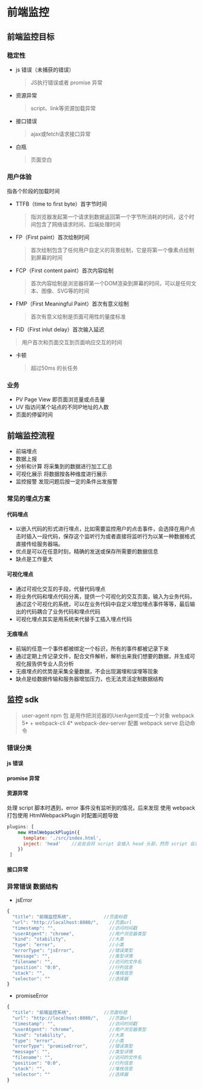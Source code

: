 # 前端监控

## 前端监控目标
### 稳定性
* js 错误（未捕获的错误）
  
  > JS执行错误或者 promise 异常
* 资源异常
  
  > script、link等资源加载异常
* 接口错误
  
  > ajax或fetch请求接口异常
* 白瓶
  
  > 页面空白
### 用户体验
指各个阶段的加载时间
* TTFB（time to first byte）首字节时间
  
  > 指浏览器发起第一个请求到数据返回第一个字节所消耗的时间，这个时间包含了网络请求时间、后端处理时间
* FP（First paint）首次绘制时间
  
  > 首次绘制包含了任何用户自定义的背景绘制，它是将第一个像素点绘制到屏幕的时间
* FCP（First content paint）首次内容绘制
  
  > 首次内容绘制是浏览器将第一个DOM渲染到屏幕的时间，可以是任何文本、图像、SVG等的时间
* FMP（First Meaningful Paint）首次有意义绘制
  
  > 首次有意义绘制是页面可用性的量度标准
* FID（First inlut delay）首次输入延迟
 > 用户首次和页面交互到页面响应交互的时间
* 卡顿 
  
  > 超过50ms 的长任务


### 业务
* PV  Page View 即页面浏览量或点击量
* UV  指访问某个站点的不同IP地址的人数
* 页面的停留时间

## 前端监控流程
* 前端埋点
* 数据上报
* 分析和计算 将采集到的数据进行加工汇总
* 可视化展示 将数据按各种维度进行展示
* 监控报警 发现问题后按一定的条件出发报警
### 常见的埋点方案
#### 代码埋点
* 以嵌入代码的形式进行埋点，比如需要监控用户的点击事件，会选择在用户点击时插入一段代码，保存这个监听行为或者直接将监听行为以某一种数据格式直接传给服务器端。
* 优点是可以在任意时刻，精确的发送或保存所需要的数据信息
* 缺点是工作量大

#### 可视化埋点
* 通过可视化交互的手段，代替代码埋点
* 将业务代码和埋点代码分离，提供一个可视化的交互页面，输入为业务代码，通过这个可视化的系统，可以在业务代码中自定义增加埋点事件等等，最后输出的代码耦合了业务代码和埋点代码
* 可视化埋点其实是用系统来代替手工插入埋点代码
#### 无痕埋点
* 前端的任意一个事件都被绑定一个标识，所有的事件都被记录下来
* 通过定期上传记录文件，配合文件解析，解析出来我们想要的数据，并生成可视化报告供专业人员分析
* 无痕埋点的优势是采集全量数据，不会出现漏埋和误埋等现象
* 缺点是给数据传输和服务器增加压力，也无法灵活定制数据结构

## 监控 sdk 
  > user-agent npm 包 是用作把浏览器的UserAgent变成一个对象
  > webpack 5* + webpack-cli 4*   webpack-dev-server 配置 webpack serve 启动命令
### 错误分类
#### js 错误



#### promise 异常



####  资源异常

处理 script 脚本时遇到，error 事件没有监听到的情况，后来发现 使用 webpack 打包使用  HtmlWebpackPlugin  时配置问题导致

```javascript
plugins: [
    new HtmlWebpackPlugin({
      template: './src/index.html',
      inject: 'head'	//此处会将 script 会插入 head 头部，然而 script 会添加 defer 属性，会取消 阻塞
    })
 ]
```



#### 接口异常





### 异常错误 数据结构
* jsError
```javascript
{
  "title": "前端监控系统",            //页面标题
  "url": "http://localhost:8080/",    //页面url
  "timestamp": "",                    //访问时间戳
  "userAtgent": "chrome",             //用户浏览器类型
  "kind": "stability",                //大类
  "type": "error",                    //小类
  "errorType": "jsError",             //错误类型
  "message": "",                      //类型详情
  "filename": "",                     //访问的文件名
  "position": "0:0",                  //行列信息
  "stack": "",                        //堆栈信息
  "selector": ""                      //选择器
}
```
* promiseError
```javascript
{
  "title": "前端监控系统",            //页面标题
  "url": "http://localhost:8080/",    //页面url
  "timestamp": "",                    //访问时间戳
  "userAtgent": "chrome",             //用户浏览器类型
  "kind": "stability",                //大类
  "type": "error",                    //小类
  "errorType": "promiseError",        //错误类型
  "message": "",                      //类型详情
  "filename": "",                     //访问的文件名
  "position": "0:0",                  //行列信息
  "stack": "",                        //堆栈信息
  "selector": ""                      //选择器
}
```



